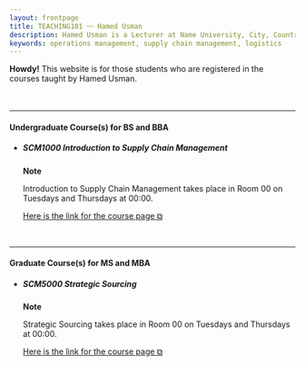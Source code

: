 ```yaml
---
layout: frontpage
title: TEACHING101 〰 Hamed Usman
description: Hamed Usman is a Lecturer at Name University, City, Country. 
keywords: operations management, supply chain management, logistics
---
```

<div class="headline"><b>Howdy!</b> This website is for those students who are registered in the courses taught by Hamed Usman.
</div>

<br/>

<!--There is no new information at this time.-->

<br/>

---

<h4>Undergraduate Course(s) for BS and BBA</h4>
<ul>
<li><h5>SCM1000 Introduction to Supply Chain Management</h5></li>
<!--<p>There are no new updates.</p>-->
<div class="note"><p><strong>Note</strong></p>
  <p>Introduction to Supply Chain Management takes place in Room 00 on Tuesdays and Thursdays at 00:00.</p>
  <p><a href="https://teaching101.github.io/pages/scm1000" target="_blank" rel="noopener noreferrer">Here is the link for the course page &#x29c9;</a></p></div>
</ul>

<br/>

---

<h4>Graduate Course(s) for MS and MBA</h4>
<ul>
<li><h5>SCM5000 Strategic Sourcing</h5></li>
<!--<p>There are no new updates.</p>-->
<div class="note"><p><strong>Note</strong></p>
  <p>Strategic Sourcing takes place in Room 00 on Tuesdays and Thursdays at 00:00.</p>
  <p><a href="https://teaching101.github.io/pages/scm5000" target="_blank" rel="noopener noreferrer">Here is the link for the course page &#x29c9;</a></p></div>
</ul>

<!--
<br/>

---

<h4>Important Information</h4>
<p>There are no new updates.</p>
<ul>
<li>Important Information 1</li>
<li>Important Information 2</li>
<li>Important Information 3</li>
</ul>
-->
